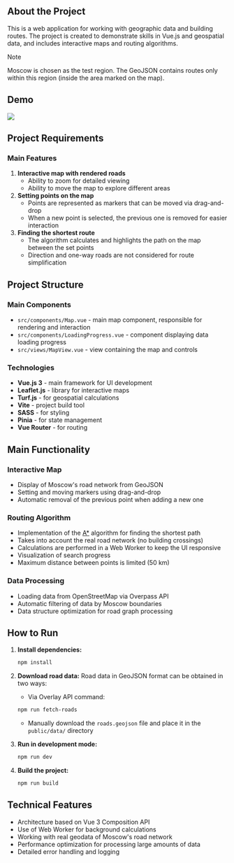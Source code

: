 ## About the Project

This is a web application for working with geographic data and building routes. The project is created to demonstrate skills in Vue.js and geospatial data, and includes interactive maps and routing algorithms.

> [!NOTE]  
> Moscow is chosen as the test region. The GeoJSON contains routes only within this region (inside the area marked on the map).

## Demo

<img src="public/assets/webp/demo.webp">

## Project Requirements

### Main Features
1. **Interactive map with rendered roads**
   - Ability to zoom for detailed viewing
   - Ability to move the map to explore different areas
2. **Setting points on the map**
   - Points are represented as markers that can be moved via drag-and-drop
   - When a new point is selected, the previous one is removed for easier interaction
3. **Finding the shortest route**
   - The algorithm calculates and highlights the path on the map between the set points
   - Direction and one-way roads are not considered for route simplification

## Project Structure

### Main Components

- `src/components/Map.vue` - main map component, responsible for rendering and interaction
- `src/components/LoadingProgress.vue` - component displaying data loading progress
- `src/views/MapView.vue` - view containing the map and controls

### Technologies

- **Vue.js 3** - main framework for UI development
- **Leaflet.js** - library for interactive maps
- **Turf.js** - for geospatial calculations
- **Vite** - project build tool
- **SASS** - for styling
- **Pinia** - for state management
- **Vue Router** - for routing

## Main Functionality

### Interactive Map
- Display of Moscow's road network from GeoJSON
- Setting and moving markers using drag-and-drop
- Automatic removal of the previous point when adding a new one

### Routing Algorithm
- Implementation of the [A*](https://en.wikipedia.org/wiki/A*_search_algorithm) algorithm for finding the shortest path
- Takes into account the real road network (no building crossings)
- Calculations are performed in a Web Worker to keep the UI responsive
- Visualization of search progress
- Maximum distance between points is limited (50 km)

### Data Processing
- Loading data from OpenStreetMap via Overpass API
- Automatic filtering of data by Moscow boundaries
- Data structure optimization for road graph processing

## How to Run

1. **Install dependencies:**
   ```bash
   npm install
   ```

2. **Download road data:**
   Road data in GeoJSON format can be obtained in two ways:
   - Via Overlay API command:
   ```bash
   npm run fetch-roads
   ```
   - Manually download the `roads.geojson` file and place it in the `public/data/` directory

3. **Run in development mode:**
   ```bash
   npm run dev
   ```

4. **Build the project:**
   ```bash
   npm run build
   ```

## Technical Features

- Architecture based on Vue 3 Composition API
- Use of Web Worker for background calculations
- Working with real geodata of Moscow's road network
- Performance optimization for processing large amounts of data
- Detailed error handling and logging